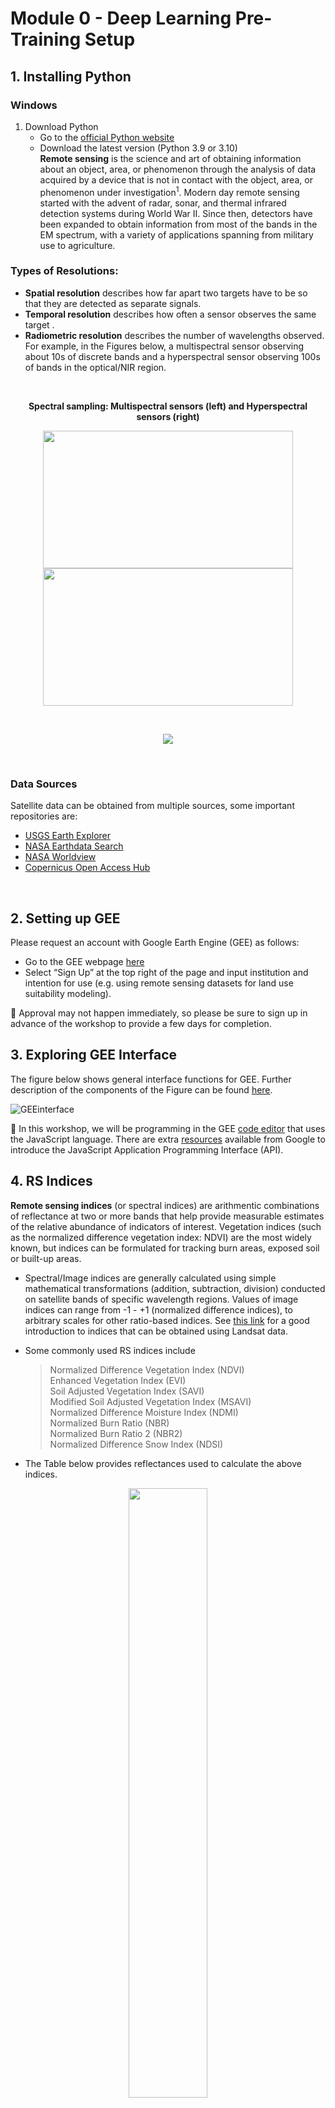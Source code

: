 # Module 0 - Deep Learning Pre-Training Setup
## 1. Installing Python
### Windows
1. Download Python
   - Go to the [official Python website](https://www.python.org/downloads/)
   - Download the latest version (Python 3.9 or 3.10) <br>
**Remote sensing** is the science and art of obtaining information about an object, area, or phenomenon through the analysis of data acquired by a device that is not in contact with the object, area, or phenomenon under investigation<sup>1</sup>. Modern day remote sensing started with the advent of radar, sonar, and thermal infrared detection systems during World War II. Since then, detectors have been expanded to obtain information from most of the bands in the EM spectrum, with a variety of applications spanning from military use to agriculture. <br> 

### Types of Resolutions: <br>
- **Spatial resolution** describes how far apart two targets have to be so that they are detected as separate signals.<br>
- **Temporal resolution** describes how often a sensor observes the same target . <br>
- **Radiometric resolution** describes the number of wavelengths observed. For example, in the Figures below, a multispectral sensor observing about 10s of discrete bands and a hyperspectral sensor observing 100s of bands in the optical/NIR region.<br>
 
<br/>

<p align="center"> <b> Spectral sampling: Multispectral sensors (left) and Hyperspectral sensors (right) </b> <p>

<p align="center"> 
<img src="https://user-images.githubusercontent.com/87503837/133636464-24493df3-1c5d-405f-b7ec-10fe64cec5e7.png" width="400" height="220"><img src="https://user-images.githubusercontent.com/87503837/133636485-93336e1a-214b-4897-b1ca-c1206879b4e1.png" width="400" height="220"> 
 </p>
 
<br/>

<p align="center"> 
  <img src = "https://user-images.githubusercontent.com/87503837/130195843-a8aea0e9-def9-40c4-80ce-b562fd56e918.png"/>
</p> <br/>

### Data Sources 
Satellite data can be obtained from multiple sources, some important repositories are:
- <a href="https://earthexplorer.usgs.gov/">USGS Earth Explorer</a>
- <a href="https://search.earthdata.nasa.gov/search?ac=true">NASA Earthdata Search</a>
- <a href="https://worldview.earthdata.nasa.gov/">NASA Worldview</a>
- <a href="https://scihub.copernicus.eu/dhus/#/home">Copernicus Open Access Hub</a>
<br>

## 2. Setting up GEE 
Please request an account with Google Earth Engine (GEE) as follows:
- Go to the GEE webpage [here](https://earthengine.google.com/)
- Select “Sign Up” at the top right of the page and input institution and intention for use (e.g. using remote sensing datasets for land use suitability modeling).

:pushpin: Approval may not happen immediately, so please be sure to sign up in advance of the workshop to provide a few days for completion.

## 3. Exploring GEE Interface

The figure below shows general interface functions for GEE. Further description of the components of the Figure can be found [here](https://github.com/SERVIR-WA/GALUP/wiki/GEE-Interface). 
  
![GEEinterface](https://user-images.githubusercontent.com/84922404/132246323-4b2d7dee-6cdc-4828-aa9a-b3ab4193ffa5.png)

:pushpin: In this workshop, we will be programming in the GEE [code editor](https://code.earthengine.google.com/) that uses the JavaScript language. There are extra [resources](https://developers.google.com/earth-engine/tutorials/tutorial_api_01) available from Google to introduce the JavaScript Application Programming Interface (API).

## 4. RS Indices
**Remote sensing indices** (or spectral indices) are arithmentic combinations of reflectance at two or more bands that help provide measurable estimates of the relative abundance of indicators of interest. Vegetation indices (such as the normalized difference vegetation index: NDVI) are the most widely known, but indices can be formulated for tracking burn areas, exposed soil or built-up areas.
- Spectral/Image indices are generally calculated using simple mathematical transformations (addition, subtraction, division) conducted on satellite bands of specific wavelength regions. Values of image indices can range from -1 - +1 (normalized difference indices), to arbitrary scales for other ratio-based indices. See <a href="https://www.usgs.gov/core-science-systems/nli/landsat/landsat-surface-reflectance-derived-spectral-indices?qt-science_support_page_related_con=0#qt-science_support_page_related_con">this link</a> for a good introduction to indices that can be obtained using Landsat data.

- Some commonly used RS indices include
      <blockquote>
      Normalized Difference Vegetation Index (NDVI)<br>
      Enhanced Vegetation Index (EVI)<br>
      Soil Adjusted Vegetation Index (SAVI)<br>
      Modified Soil Adjusted Vegetation Index (MSAVI)<br>
      Normalized Difference Moisture Index (NDMI)<br>
      Normalized Burn Ratio (NBR)<br>
      Normalized Burn Ratio 2 (NBR2)<br>
      Normalized Difference Snow Index (NDSI)<br>
      </blockquote>
  
  
- The Table below provides reflectances used to calculate the above indices. 


<p align="center">
<img src="https://user-images.githubusercontent.com/87503837/142231637-77253803-79a2-4f34-939a-f8d234d796bb.png" height="50%" width="50%">
</p>


:pushpin: A database of remote sensing indices and their respective sensors and areas of application are compiled [here](https://www.indexdatabase.de/). 

## 5. A Recap Video
<p align="center">
  <a href="https://mediasite.video.ufl.edu/Mediasite/Play/fdf9ea02f3f247969e0a56bd8a1909411d" target="_blank">
    <img src="https://user-images.githubusercontent.com/85199074/200466106-3a918af2-601f-4d38-867e-6cdf50bd79f7.png" alt= "GEE Tutorial" width="800">
  </a>
</p>

**Recap ‘search_and_display’ and ‘image_indices_environmental_data’**

- Define a **geometry of interest**

- **ST_DATE and EN_DATE** give time range 

- **IMG_L#** give image collection 

- **filterBounds** filters by area of interest 

- **filterDate** filters by time range 

- **filterMetadata(‘CLOUD_COVER’)** filters cloudy images out 

- **visParams** provides visualization parameters to determine the color display of the output image 

- **Map.centerObject** centers the focus of the map on the area of interest 

- **Map.addLayer** adds an image or image collection to the map 

Functions of getLSAT, cloudMask, getNDVI are defined with input and filters 

- **getLSAT** has inputs of a Landsat image collection, geometry, start date, and end date. It retrieves the Landsat image collection and filters it by geometry, time range and cloud cover. The cloud cover is filtered through a cloud mask. Band names of the images in the collection are selected and renamed to be clearer, and Landsat 8 images have a different order of band names since its bands differ slightly from 5 and 7. 

- **cloudMask** has an input of an image and is used in get LSAT and extracts quality bits and ensures that cloudy data is removed from the image collection 

- **getNDVI** has an input of an image and selects NIR and Red bands from the image given. It then calculates the normalized difference of these values and returns an image with NDVI 

In the main part of the code, and **Landsat image (IMG_LT)** is created and the **median image extracted (MED_LT)**. Then an index (e.g., NDVI) is selected from the **image collection (IMG_IND)**, and the **median image of the index collection is extracted (MED_IND)**. These images are mapped, and a chart is created to show the index over time. This process can be conducted on NDVI, elevation, or land surface temperature 

## 6. Exercises and Post-training Survey

- Please complete the [[Exercise 0]](https://github.com/ecodynlab/GALUP/blob/main/ExercisesM2/Exercise0.md)

- Please submit your exercises [[here]](https://github.com/SERVIR-WA/GALUP/issues/new?assignees=Achidago&labels=Exercise+W4M0&template=Exercise0Template.md&title=Workshop+4+exercise+0+%5Breplace+with+your+name%5D)

## 7. What's Next?

Module 1 - [Time Series Analysis](module1.md)

## 8. Other Resources

Kindly refer to Workshop 2 - [Introduction to Satelite Remote Senisng I](https://servir-wa.github.io/GALUP/html/Training2ReadMe.html)
